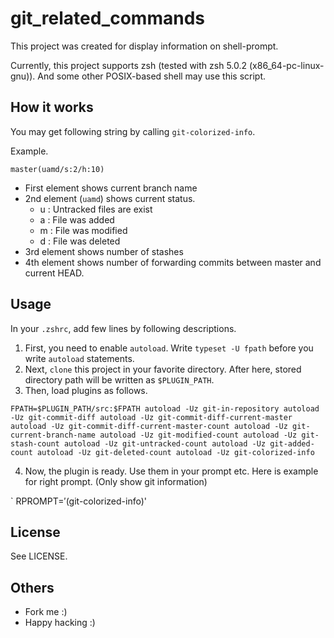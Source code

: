 # git_related_commands

This project was created for display information on shell-prompt.

Currently, this project supports zsh (tested with zsh 5.0.2 (x86_64-pc-linux-gnu)). And some other POSIX-based shell may use this script.

## How it works

You may get following string by calling `git-colorized-info`.

Example.

`master(uamd/s:2/h:10)`

* First element shows current branch name
* 2nd element (`uamd`) shows current status.
    * u : Untracked files are exist
    * a : File was added
    * m : File was modified
    * d : File was deleted
* 3rd element shows number of stashes
* 4th element shows number of forwarding commits between master and current HEAD.

## Usage

In your `.zshrc`, add few lines by following descriptions.

1. First, you need to enable `autoload`. Write `typeset -U fpath` before you write `autoload` statements.
2. Next, `clone` this project in your favorite directory. After here, stored directory path will be written as `$PLUGIN_PATH`.
3. Then, load plugins as follows.

`
FPATH=$PLUGIN_PATH/src:$FPATH
autoload -Uz git-in-repository
autoload -Uz git-commit-diff
autoload -Uz git-commit-diff-current-master
autoload -Uz git-commit-diff-current-master-count
autoload -Uz git-current-branch-name
autoload -Uz git-modified-count
autoload -Uz git-stash-count
autoload -Uz git-untracked-count
autoload -Uz git-added-count
autoload -Uz git-deleted-count
autoload -Uz git-colorized-info
`

4. Now, the plugin is ready. Use them in your prompt etc. Here is example for right prompt. (Only show git information)

`
RPROMPT=$'$(git-colorized-info)'

## License

See LICENSE.

## Others

* Fork me :)
* Happy hacking :)
